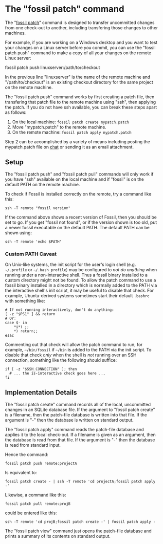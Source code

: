 # The "fossil patch" command

The "[fossil patch](/help/patch)" command is designed to transfer
uncommitted changes from one check-out to another, including transfering
those changes to other machines.

For example, if you are working on a Windows desktop and you want to
test your changes on a Linux server before you commit, you can use the
"fossil patch push" command to make a copy of all your changes on the
remote Linux server:

   fossil patch push linuxserver:/path/to/checkout

In the previous line "linuxserver" is the name of the remote machine and
"/path/to/checkout" is an existing checkout directory for the same project
on the remote machine.

The "fossil patch push" command works by first creating a patch file,
then transfering that patch file to the remote machine using "ssh", then
applying the patch.  If you do not have ssh available, you can break these
steps apart as follows:

  1.  On the local machine: `fossil patch create mypatch.patch`
  2.  Move "mypatch.patch" to the remote machine.
  3.  On the remote machine: `fossil patch apply mypatch.patch`

Step 2 can be accomplished by a variety of means including
posting the mypatch.patch file on [chat](./chat.md) or sending
it as an email attachment.

## Setup

The "fossil patch push" and "fossil patch pull" commands will only work if you have
"ssh" available on the local machine and if "fossil" is on the default
PATH on the remote machine.

To check if Fossil is installed correctly on the remote, try a command
like this:

    ssh -T remote "fossil version"

If the command above shows a recent version of Fossil, then you should be
set to go.  If you get "fossil not found", or if the version shown is too
old, put a newer fossil executable on the default PATH.  The default PATH
can be shown using:

    ssh -T remote 'echo $PATH'

### Custom PATH Caveat

On Unix-like systems, the init script for the user's login shell
(e.g. `~/.profile` or `~/.bash_profile`) may be configured to *not do
anything* when running under a non-interactive shell. Thus a fossil
binary installed to a custom directory might not be found. To allow
the patch command to use a fossil binary installed in a directory
which is normally added to the PATH via the interactive shell's init
script, it may be useful to disable that check. For example,
Ubuntu-derived systems sometimes start their default `.bashrc` with
something like:

```
# If not running interactively, don't do anything:
[ -z "$PS1" ] && return
# Or:
case $- in
    *i*) ;;
    *) return;;
esac
```

Commenting out that check will allow the patch command to run, for
example, `~/bin/fossil` if `~/bin` is added to the PATH via the init
script. To disable that check *only* when the shell is *not* running
over an SSH connection, something like the following should suffice:

```
if [ -z "$SSH_CONNECTION" ]; then
  # ... the is-interactive check goes here ...
fi
```


## Implementation Details

The "fossil patch create" command records all of the local, uncommitted
changes in an SQLite database file.  If the argument to "fossil patch create"
is a filename, then the patch-file database is written into that file.
If the argument is "-" then the database is written on standard output.

The "fossil patch apply" command reads the patch-file database 
and applies it to the local check-out.  If a filename is given as an
argument, then the database is read from that file.  If the argument is "-"
then the database is read from standard input.

Hence the command:

    fossil patch push remote:projectA

Is equivalent to:

    fossil patch create - | ssh -T remote 'cd projectA;fossil patch apply -'

Likewise, a command like this:

    fossil patch pull remote:projB

could be entered like this:

    ssh -T remote 'cd projB;fossil patch create -' | fossil patch apply -

The "fossil patch view" command just opens the patch-file database and prints
a summary of its contents on standard output.
